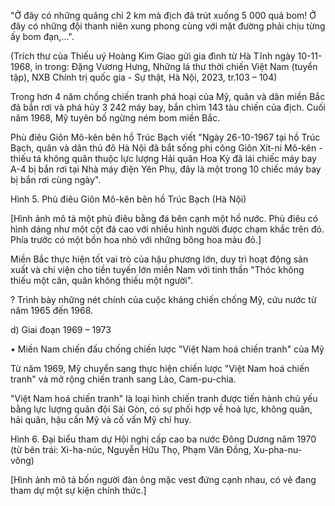 "Ở đây có những quãng chỉ 2 km mà địch đã trút xuống 5 000 quả bom! Ở đây có những đội thanh niên xung phong cùng với mặt đường phải chịu từng ấy bom đạn,...".

(Trích thư của Thiếu uý Hoàng Kim Giao gửi gia đình từ Hà Tĩnh ngày 10-11-1968, in trong: Đặng Vương Hưng, Những lá thư thời chiến Việt Nam (tuyển tập), NXB Chính trị quốc gia - Sự thật, Hà Nội, 2023, tr.103 – 104)

Trong hơn 4 năm chống chiến tranh phá hoại của Mỹ, quân và dân miền Bắc đã bắn rơi và phá hủy 3 242 máy bay, bắn chìm 143 tàu chiến của địch. Cuối năm 1968, Mỹ tuyên bố ngừng ném bom miền Bắc.

Phù điêu Giôn Mô-kên bên hồ Trúc Bạch viết "Ngày 26-10-1967 tại hồ Trúc Bạch, quân và dân thủ đô Hà Nội đã bắt sống phi công Giôn Xít-ni Mô-kên - thiếu tá không quân thuộc lực lượng Hải quân Hoa Kỳ đã lái chiếc máy bay A-4 bị bắn rơi tại Nhà máy điện Yên Phụ, đây là một trong 10 chiếc máy bay bị bắn rơi cùng ngày".

Hình 5. Phù điêu Giôn Mô-kên bên hồ Trúc Bạch (Hà Nội)

[Hình ảnh mô tả một phù điêu bằng đá bên cạnh một hồ nước. Phù điêu có hình dáng như một cột đá cao với nhiều hình người được chạm khắc trên đó. Phía trước có một bồn hoa nhỏ với những bông hoa màu đỏ.]

Miền Bắc thực hiện tốt vai trò của hậu phương lớn, duy trì hoạt động sản xuất và chi viện cho tiền tuyến lớn miền Nam với tinh thần "Thóc không thiếu một cân, quân không thiếu một người".

? Trình bày những nét chính của cuộc kháng chiến chống Mỹ, cứu nước từ năm 1965 đến 1968.

d) Giai đoạn 1969 – 1973

• Miền Nam chiến đấu chống chiến lược "Việt Nam hoá chiến tranh" của Mỹ

Từ năm 1969, Mỹ chuyển sang thực hiện chiến lược "Việt Nam hoá chiến tranh" và mở rộng chiến tranh sang Lào, Cam-pu-chia.

"Việt Nam hoá chiến tranh" là loại hình chiến tranh được tiến hành chủ yếu bằng lực lượng quân đội Sài Gòn, có sự phối hợp về hoả lực, không quân, hải quân, hậu cần Mỹ và cố vấn Mỹ chỉ huy.

Hình 6. Đại biểu tham dự Hội nghị cấp cao ba nước Đông Dương năm 1970 (từ bên trái: Xi-ha-núc, Nguyễn Hữu Thọ, Phạm Văn Đồng, Xu-pha-nu-vông)

[Hình ảnh mô tả bốn người đàn ông mặc vest đứng cạnh nhau, có vẻ đang tham dự một sự kiện chính thức.]